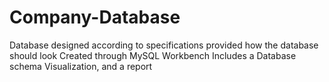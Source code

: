 # Company-Database
Database designed according to specifications provided how the database should look
Created through MySQL Workbench
Includes a Database schema Visualization, and a report
